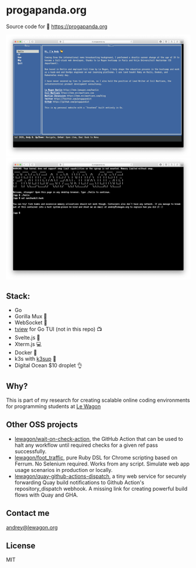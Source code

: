 # progapanda.org

Source code for :link: https://progapanda.org

![TUI](./doc/tui.png)
![Shell](./doc/term.png)

## Stack:

- Go
- Gorilla Mux :gorilla:
- WebSocket :electric_plug:
- [tview](https://github.com/rivo/tview) for Go TUI (not in this repo) :tv:
- Svelte.js :nail_care:
- Xterm.js :computer:
- Docker :ship:
- k3s with [k3sup](https://github.com/alexellis/k3sup) :tomato:
- Digital Ocean $10 droplet :ok_hand:

## Why?

This is part of my research for creating scalable online coding environments for programming students at [Le Wagon](https://www.lewagon.com)

## Other OSS projects

- [lewagon/wait-on-check-action](https://github.com/lewagon/wait-on-check-action), the GitHub Action that can be used to halt any workflow until required checks for a given ref pass successfully.
- [lewagon/foot_traffic](https://github.com/lewagon/foot_traffic), pure Ruby DSL for Chrome scripting based on Ferrum. No Selenium required. Works from any script. Simulate web app usage scenarios in production or locally.
- [lewagon/quay-github-actions-dispatch](https://github.com/lewagon/quay-github-actions-dispatch), a tiny web service for securely forwarding Quay build notifications to Github Action's repository_dispatch webhook. A missing link for creating powerful build flows with Quay and GHA.

## Contact me

andrey@lewagon.org

## License

MIT

